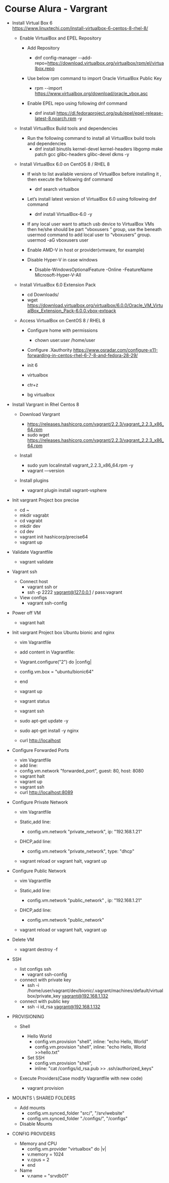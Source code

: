 # Course Alura - Vargrant

- Install Virtual Box 6  
   <https://www.linuxtechi.com/install-virtualbox-6-centos-8-rhel-8/>

  - Enable VirtualBox and EPEL Repository

    - Add Repository

      - dnf config-manager --add-repo=<https://download.virtualbox.org/virtualbox/rpm/el/virtualbox.repo>

    - Use below rpm command to import Oracle VirtualBox Public Key

      - rpm --import <https://www.virtualbox.org/download/oracle_vbox.asc>

    - Enable EPEL repo using following dnf command
      - dnf install <https://dl.fedoraproject.org/pub/epel/epel-release-latest-8.noarch.rpm> -y

  - Install VirtualBox Build tools and dependencies

    - Run the following command to install all VirtualBox build tools and dependencies
      - dnf install binutils kernel-devel kernel-headers libgomp make patch gcc glibc-headers glibc-devel dkms -y

  - Install VirtualBox 6.0 on CentOS 8 / RHEL 8

    - If wish to list available versions of VirtualBox before installing it , then execute the following dnf command

      - dnf search virtualbox

    - Let’s install latest version of VirtualBox 6.0 using following dnf command

      - dnf install VirtualBox-6.0 -y

    - If any local user want to attach usb device to VirtualBox VMs then he/she should be part “vboxusers ” group, use the beneath usermod command to add local user to “vboxusers” group.
      usermod -aG vboxusers user

    - Enable AMD-V in host or provider(vmware, for example)

    - Disable Hyper-V in case windows
      - Disable-WindowsOptionalFeature -Online -FeatureName Microsoft-Hyper-V-All

  - Install VirtualBox 6.0 Extension Pack

    - cd Downloads/
    - wget <https://download.virtualbox.org/virtualbox/6.0.0/Oracle_VM_VirtualBox_Extension_Pack-6.0.0.vbox-extpack>

  - Access VirtualBox on CentOS 8 / RHEL 8

    - Configure home with permissions
      - chown user:user /home/user
    - Configure .Xauthority
      <https://www.osradar.com/configure-x11-forwarding-in-centos-rhel-6-7-8-and-fedora-28-29/>

    - init 6
    - virtualbox
    - ctr+z
    - bg virtualbox

- Install Vargrant in Rhel Centos 8

  - Download Vargrant
    - <https://releases.hashicorp.com/vagrant/2.2.3/vagrant_2.2.3_x86_64.rpm>
    - sudo wget <https://releases.hashicorp.com/vagrant/2.2.3/vagrant_2.2.3_x86_64.rpm>
  - Install

    - sudo yum localinstall vagrant_2.2.3_x86_64.rpm -y
    - vagrant ––version

  - Install plugins
    - vagrant plugin install vagrant-vsphere

- Init vargrant Project box precise

  - cd ~
  - mkdir vagrabt
  - cd vagrabt
  - mkdir dev
  - cd dev
  - vagrant init hashicorp/precise64
  - vagrant up

- Validate Vagrantfile

  - vagrant validate

- Vagrant ssh

  - Connect host
    - vagrant ssh or
    - ssh -p 2222 vagrant@127.0.0.1 / pass:vagrant
  - View configs
    - vagrant ssh-config

- Power off VM

  - vagrant halt

- Init vargrant Project box Ubuntu bionic and nginx

  - vim Vagrantfile
  - add content in Vagrantfile:

  - Vagrant.configure("2") do |config|
  - config.vm.box = "ubuntu/bionic64"
  - end

  - vagrant up
  - vagrant status
  - vagrant ssh
  - sudo apt-get update -y
  - sudo apt-get install -y nginx
  - curl <http://localhost>

- Configure Forwarded Ports

  - vim Vagrantfile
  - add line:
  - config.vm.network "forwarded_port", guest: 80, host: 8080
  - vagrant halt
  - vagrant up
  - vagrant ssh
  - curl <http://localhost:8089>

- Configure Private Network

  - vim Vagrantfile

  - Static,add line:
    - config.vm.network "private_network", ip: "192.168.1.21"
  - DHCP,add line:

    - config.vm.network "private_network", type: "dhcp"

  - vagrant reload or vagrant halt, vagrant up

- Configure Public Network

  - vim Vagrantfile

  - Static,add line:
    - config.vm.network "public_network" , ip: "192.168.1.21"
  - DHCP,add line:

    - config.vm.network "public_network"

  - vagrant reload or vagrant halt, vagrant up

- Delete VM

  - vagrant destroy -f

- SSH

  - list configs ssh
    - vagrant ssh-config
  - connect with private key
    - ssh -i /home/user/vagrant/dev/bionic/.vagrant/machines/default/virtualbox/private_key vagrant@192.168.1.132
  - connect with public key
    - ssh -i id_rsa vagrant@192.168.1.132

- PROVISIONING

  - Shell

    - Hello World
      - config.vm.provision "shell", inline: "echo Hello, World"
      - config.vm.provision "shell", inline: "echo Hello, World >>hello.txt"
    - Set SSH
      - config.vm.provision "shell",
      - inline: "cat /configs/id_rsa.pub >> .ssh/authorized_keys"

  - Execute Providers(Case modify Vagrantfile with new code)
    - vagrant provision

- MOUNTS \ SHARED FOLDERS

  - Add mounts
    - config.vm.synced_folder "src/", "/srv/website"
    - config.vm.synced_folder "./configs/", "/configs"
  - Disable Mounts

- CONFIG PROVIDERS

  - Memory and CPU
    - config.vm.provider "virtualbox" do |v|
    - v.memory = 1024
    - v.cpus = 2
    - end
  - Name
    - v.name = "srvdb01"
